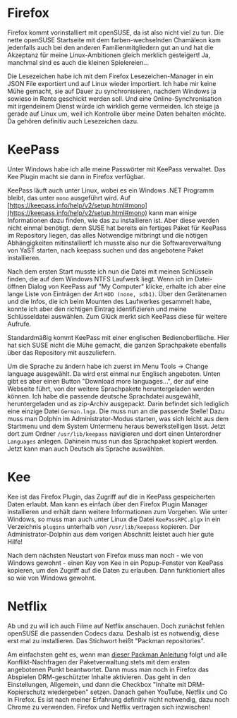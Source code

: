 # Firefox

Firefox kommt vorinstalliert mit openSUSE, da ist also nicht viel zu tun. Die nette openSUSE Startseite mit dem farben-wechselnden Chamäleon kam jedenfalls auch bei den anderen Familienmitgliedern gut an und hat die Akzeptanz für meine Linux-Ambitionen gleich merklich gesteigert! Ja, manchmal sind es auch die kleinen Spielereien...

Die Lesezeichen habe ich mit dem Firefox Lesezeichen-Manager in ein JSON File exportiert und auf Linux wieder importiert. Ich habe mir keine Mühe gemacht, sie auf Dauer zu synchronisieren, nachdem Windows ja sowieso in Rente geschickt werden soll. Und eine Online-Synchronisation mit irgendeinem Dienst würde ich wirklich gerne vermeiden. Ich steige ja gerade auf Linux um, weil ich Kontrolle über meine Daten behalten möchte. Da gehören definitiv auch Lesezeichen dazu.

# KeePass

Unter Windows habe ich alle meine Passwörter mit KeePass verwaltet. Das Kee Plugin macht sie dann in Firefox verfügbar.

KeePass läuft auch unter Linux, wobei es ein Windows .NET Programm bleibt, das unter `mono` ausgeführt wird. Auf [https://keepass.info/help/v2/setup.html#mono](https://keepass.info/help/v2/setup.html#mono) kann man einige Informationen dazu finden, wie das zu installieren ist. Aber diese werden nicht einmal benötigt. denn SUSE hat bereits ein fertiges Paket für KeePass im Repository liegen, das alles Notwendige mitbringt und die nötigen Abhängigkeiten mitinstalliert! Ich musste also nur die Softwareverwaltung von YaST starten, nach keepass suchen und das angebotene Paket installieren.

Nach dem ersten Start musste ich nun die Datei mit meinen Schlüsseln finden, die auf dem Windows NTFS Laufwerk liegt. Wenn ich im Datei-öffnen Dialog von KeePass auf "My Computer" klicke, erhalte ich aber eine lange Liste von Einträgen der Art `HDD (none, sdb1)`. Über den Gerätenamen und die Infos, die ich beim Mounten des Laufwerkes gesammelt habe, konnte ich aber den richtigen Eintrag identifizieren und meine Schlüsseldatei auswählen. Zum Glück merkt sich KeePass diese für weitere Aufrufe.

Standardmäßig kommt KeePass mit einer englischen Bedienoberfläche. Hier hat sich SUSE nicht die Mühe gemacht, die ganzen Sprachpakete ebenfalls über das Repository mit auszuliefern.

Um die Sprache zu ändern habe ich zuerst im Menu Tools -> Change language ausgewählt. Da wird erst einmal nur Englisch angeboten. Unten gibt es aber einen Button "Download more languages...", der auf eine Webseite führt, von der weitere Sprachpakete heruntergeladen werden können. Ich habe die passende deutsche Sprachdatei ausgewählt, heruntergeladen und as zip-Archiv ausgepackt. Darin befindet sich lediglich eine einzige Datei `German.lngx`. Die muss nun an die passende Stelle! Dazu muss man Dolphin im Administrator-Modus starten, was sich leicht aus dem Startmenu und dem System Untermenu heraus bewerkstelligen lässt. Jetzt dort zum Ordner `/usr/lib/keepass` navigieren und dort einen Unterordner `Languages` anlegen. Dahinein muss nun das Sprachpaket kopiert werden. Jetzt kann man auch Deutsch als Sprache auswählen.

# Kee

Kee ist das Firefox Plugin, das Zugriff auf die in KeePass gespeicherten Daten erlaubt. Man kann es einfach über den Firefox Plugin Manager installieren und erhält dann weitere Informationen zum Vorgehen. Wie unter Windows, so muss man auch unter Linux die Datei `KeePassRPC.plgx` in ein Verzeichnis `plugins` unterhalb von `/usr/lib/keepass` kopieren. Der Administrator-Dolphin aus dem vorigen Abschnitt leistet auch hier gute Hilfe!

Nach dem nächsten Neustart von Firefox muss man noch - wie von Windows gewohnt - einen Key von Kee in ein Popup-Fenster von KeePass kopieren, um den Zugriff auf die Daten zu erlauben. Dann funktioniert alles so wie von Windows gewohnt.

# Netflix

Ab und zu will ich auch Filme auf Netflix anschauen. Doch zunächst fehlen openSUSE die passenden Codecs dazu. Deshalb ist es notwendig, diese erst mal zu installieren. Das Stichwort heißt "Packman repositories".

Am einfachsten geht es, wenn man [dieser Packman Anleitung](http://opensuse-guide.org/codecs.php) folgt und alle Konflikt-Nachfragen der Paketverwaltung stets mit dem ersten angebotenen Punkt beantwortet. Dann muss man noch in Firefox das Abspielen DRM-geschützter Inhalte aktivieren. Das geht in den Einstellungen, Allgemein, und dann die Checkbox "Inhalte mit DRM-Kopierschutz wiedergeben" setzen. Danach gehen YouTube, Netflix und Co in Firefox. Es ist nach meiner Erfahrung definitiv nicht notwendig, dazu noch Chrome zu verwenden. Firefox und Netflix vertragen sich inzwischen!
